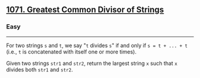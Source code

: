 <h2><a href="https://leetcode.com/problems/greatest-common-divisor-of-strings/">1071. Greatest Common Divisor of Strings</a></h2><h3>Easy</h3><hr><div>
<p>
For two strings <code>s</code> and <code>t</code>, we say "<code>t</code> divides <code>s</code>" if and only if <code>s = t + ... + t</code> (i.e., <code>t</code> is concatenated with itself one or more times).

Given two strings <code>str1</code> and <code>str2</code>, return the largest string <code>x</code> such that <code>x</code> divides both <code>str1</code> and <code>str2</code>.
</p>

</div>